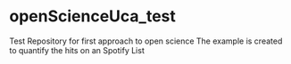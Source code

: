 # openScienceUca_test
Test Repository for first approach to open science
The example is created to quantify the hits on an Spotify List